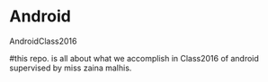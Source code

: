 # Android
AndroidClass2016

#this repo. is all about what we accomplish in Class2016 of android supervised by miss zaina malhis.
